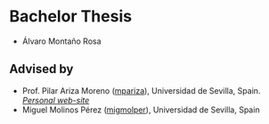 # Bachelor Thesis 
* Álvaro Montaño Rosa

## Advised by
* Prof. Pilar Ariza Moreno ([mpariza](https://github.com/mpariza)), Universidad de Sevilla, Spain. [*Personal web-site*](https://personal.us.es/mpariza/)
* Miguel Molinos Pérez ([migmolper](https://github.com/migmolper)), Universidad de Sevilla, Spain
